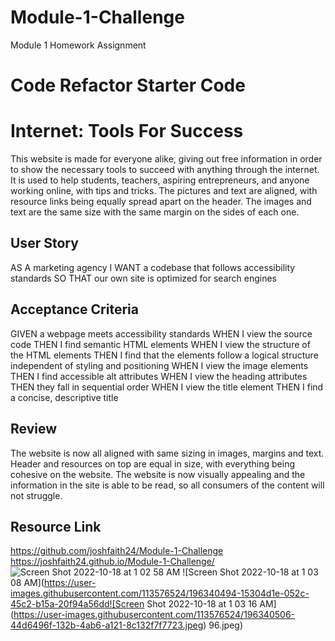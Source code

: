 # Module-1-Challenge
Module 1 Homework Assignment 
# Code Refactor Starter Code

# Internet: Tools For Success

This website is made for everyone alike, giving out free information in order to show the necessary tools to succeed with anything through the internet. It is used to help students, teachers, aspiring entrepreneurs, and anyone working online, with tips and tricks. The pictures and text are aligned, with resource links being equally spread apart on the header. The images and text are the same size with the same margin on the sides of each one.

##  User Story
AS A marketing agency
I WANT a codebase that follows accessibility standards
SO THAT our own site is optimized for search engines

## Acceptance Criteria
GIVEN a webpage meets accessibility standards
WHEN I view the source code
THEN I find semantic HTML elements
WHEN I view the structure of the HTML elements
THEN I find that the elements follow a logical structure independent of styling and positioning
WHEN I view the image elements
THEN I find accessible alt attributes
WHEN I view the heading attributes
THEN they fall in sequential order
WHEN I view the title element
THEN I find a concise, descriptive title



## Review
The website is now all aligned with same sizing in images, margins and text. Header and resources on top are equal in size, with everything being cohesive on the website. The website is now visually appealing and the information in the site is able to be read, so all consumers of the content will not struggle. 

## Resource Link 
https://github.com/joshfaith24/Module-1-Challenge
https://joshfaith24.github.io/Module-1-Challenge/
![Screen Shot 2022-10-18 at 1 02 58 AM](https://user-images.githubusercontent.com/113576524/196340487-131eff67-4413-4ff2-9ee5-53cdd8914bab.jpeg)
![Screen Shot 2022-10-18 at 1 03 08 AM](https://user-images.githubusercontent.com/113576524/196340494-15304d1e-052c-45c2-b15a-20f94a56dd![Screen Shot 2022-10-18 at 1 03 16 AM](https://user-images.githubusercontent.com/113576524/196340506-44d6496f-132b-4ab6-a121-8c132f7f7723.jpeg)
96.jpeg)
